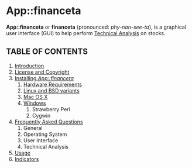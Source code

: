 # App::financeta

**App::financeta** or **financeta** (pronounced: _phy-nan-see-ta_), is a graphical user interface (GUI) to
help perform [Technical Analysis](https://en.wikipedia.org/wiki/Technical_analysis)
on stocks.


## TABLE OF CONTENTS

1. [Introduction](./intro.html)
1. [License and Copyright](./license.html)
1. [Installing _App::financeta_](./install.html)
    1. [Hardware Requirements](./install.html#hardwarerequirements)
    1. [Linux and BSD variants](./install.html#linuxbsdvariants)
    1. [Mac OS X](./install.html#macosx)
    1. [Windows](./install.html#windows)
        1. Strawberry Perl
        1. Cygwin
1. [Frequently Asked Questions](./faq.html)
    1. General
    1. Operating System
    1. User Interface
    1. Technical Analysis
1. [Usage](./usage.html)
1. [Indicators](./indicators.html)

